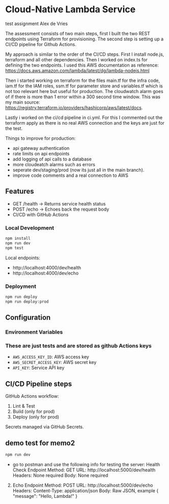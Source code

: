 # Cloud-Native Lambda Service

test assignment
Alex de Vries

The assessment consists of two main steps, first I built the two REST endpoints using Terraform for provisioning. The second step is setting up a CI/CD pipeline for Github Actions. 

My approach is similar to the order of the CI/CD steps. First I install node.js, terraform and all other dependencies.
Then I worked on index.ts for defining the two endpoints. I used this AWS documentation as reference: https://docs.aws.amazon.com/lambda/latest/dg/lambda-nodejs.html

Then i started working on terraform for the files main.tf for the infra code, iam.tf for the IAM roles, ssm.tf for parameter store and variables.tf which is not too relevant here but useful for production. The cloudwatch alarm goes of if there is more than 1 error within a 300 second time window. This was my main source: https://registry.terraform.io/providers/hashicorp/aws/latest/docs.

Lastly i worked on the ci/cd pipeline in ci.yml. For this I commented out the terraform apply as there is no real AWS connection and the keys are just for the test.
 
Things to improve for production:
- api gateway authentication
- rate limits on api endpoints
- add logging of api calls to a database
- more cloudeatch alarms such as errors
- seperate dev/staging/prod (now its just all in the main branch).
- improve code comments and a real connection to AWS

## Features
- GET /health → Returns service health status
- POST /echo → Echoes back the request body
- CI/CD with GitHub Actions


### Local Development
```bash
npm install
npm run dev
npm test
```

Local endpoints:
- http://localhost:4000/dev/health
- http://localhost:4000/dev/echo

### Deployment
```bash
npm run deploy
npm run deploy:prod
```

## Configuration

### Environment Variables
### These are just tests and are stored as github Actions keys
- `AWS_ACCESS_KEY_ID`: AWS access key
- `AWS_SECRET_ACCESS_KEY`: AWS secret key
- `API_KEY`: Service API key


## CI/CD Pipeline steps
GitHub Actions workflow:
1. Lint & Test
2. Build (only for prod)
3. Deploy (only for prod)

Secrets managed via GitHub Secrets.

## demo test for memo2
```bash
npm run dev
```
- go to postman and use the following info for testing the server:
Health Check Endpoint
Method: GET
URL: http://localhost:5000/dev/health
Headers: None required
Body: None required


2. Echo Endpoint
Method: POST
URL: http://localhost:5000/dev/echo
Headers:
Content-Type: application/json
Body: Raw JSON, example
{
    "message": "Hello, Lambda!"
}

